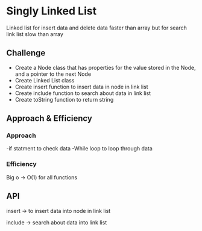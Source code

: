 # Singly Linked List
Linked list for insert data and delete data faster than array
but for search link list slow than array
## Challenge

- Create a Node class that has properties for the value stored in the Node, and a pointer to the next Node
- Create Linked List class
- Create insert function to insert data in node in link list
- Create include function to search about data in link list
- Create toString function to return string


## Approach & Efficiency

### Approach

-if statment to check data
-While loop to loop through data

### Efficiency

Big o -> O(1) for all functions


## API

insert -> to insert data into node in link list

include -> search about data into link list


